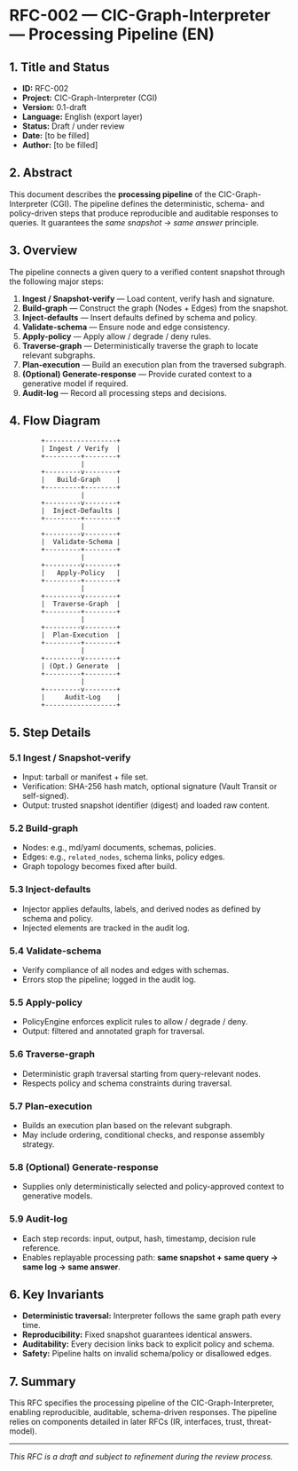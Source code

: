 # RFC-002 — CIC-Graph-Interpreter — Processing Pipeline (EN)

## 1. Title and Status

* **ID:** RFC-002
* **Project:** CIC-Graph-Interpreter (CGI)
* **Version:** 0.1-draft
* **Language:** English (export layer)
* **Status:** Draft / under review
* **Date:** [to be filled]
* **Author:** [to be filled]

## 2. Abstract

This document describes the **processing pipeline** of the CIC-Graph-Interpreter (CGI). The pipeline defines the deterministic, schema- and policy-driven steps that produce reproducible and auditable responses to queries. It guarantees the *same snapshot → same answer* principle.

## 3. Overview

The pipeline connects a given query to a verified content snapshot through the following major steps:

1. **Ingest / Snapshot-verify** — Load content, verify hash and signature.
2. **Build-graph** — Construct the graph (Nodes + Edges) from the snapshot.
3. **Inject-defaults** — Insert defaults defined by schema and policy.
4. **Validate-schema** — Ensure node and edge consistency.
5. **Apply-policy** — Apply allow / degrade / deny rules.
6. **Traverse-graph** — Deterministically traverse the graph to locate relevant subgraphs.
7. **Plan-execution** — Build an execution plan from the traversed subgraph.
8. **(Optional) Generate-response** — Provide curated context to a generative model if required.
9. **Audit-log** — Record all processing steps and decisions.

## 4. Flow Diagram

```
        +------------------+
        | Ingest / Verify  |
        +---------+--------+
                  |
        +---------v--------+
        |   Build-Graph    |
        +---------+--------+
                  |
        +---------v--------+
        |  Inject-Defaults |
        +---------+--------+
                  |
        +---------v--------+
        |  Validate-Schema |
        +---------+--------+
                  |
        +---------v--------+
        |   Apply-Policy   |
        +---------+--------+
                  |
        +---------v--------+
        |  Traverse-Graph  |
        +---------+--------+
                  |
        +---------v--------+
        |  Plan-Execution  |
        +---------+--------+
                  |
        +---------v--------+
        | (Opt.) Generate  |
        +---------+--------+
                  |
        +---------v--------+
        |     Audit-Log    |
        +------------------+
```

## 5. Step Details

### 5.1 Ingest / Snapshot-verify

* Input: tarball or manifest + file set.
* Verification: SHA-256 hash match, optional signature (Vault Transit or self-signed).
* Output: trusted snapshot identifier (digest) and loaded raw content.

### 5.2 Build-graph

* Nodes: e.g., md/yaml documents, schemas, policies.
* Edges: e.g., `related_nodes`, schema links, policy edges.
* Graph topology becomes fixed after build.

### 5.3 Inject-defaults

* Injector applies defaults, labels, and derived nodes as defined by schema and policy.
* Injected elements are tracked in the audit log.

### 5.4 Validate-schema

* Verify compliance of all nodes and edges with schemas.
* Errors stop the pipeline; logged in the audit log.

### 5.5 Apply-policy

* PolicyEngine enforces explicit rules to allow / degrade / deny.
* Output: filtered and annotated graph for traversal.

### 5.6 Traverse-graph

* Deterministic graph traversal starting from query-relevant nodes.
* Respects policy and schema constraints during traversal.

### 5.7 Plan-execution

* Builds an execution plan based on the relevant subgraph.
* May include ordering, conditional checks, and response assembly strategy.

### 5.8 (Optional) Generate-response

* Supplies only deterministically selected and policy-approved context to generative models.

### 5.9 Audit-log

* Each step records: input, output, hash, timestamp, decision rule reference.
* Enables replayable processing path: **same snapshot + same query → same log → same answer**.

## 6. Key Invariants

* **Deterministic traversal:** Interpreter follows the same graph path every time.
* **Reproducibility:** Fixed snapshot guarantees identical answers.
* **Auditability:** Every decision links back to explicit policy and schema.
* **Safety:** Pipeline halts on invalid schema/policy or disallowed edges.

## 7. Summary

This RFC specifies the processing pipeline of the CIC-Graph-Interpreter, enabling reproducible, auditable, schema-driven responses. The pipeline relies on components detailed in later RFCs (IR, interfaces, trust, threat-model).

---

*This RFC is a draft and subject to refinement during the review process.*
